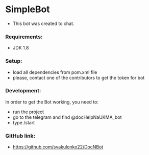 # SimpleBot
* This bot was created to chat.

### Requirements:
* JDK 1.8
### Setup:
* load all dependencies from pom.xml file
* please, contact one of the contributors to get the token for bot

### Development:
In order to get the Bot working, you need to:
* run the project
* go to the telegram and find @docHelpNaUKMA_bot
* type /start

### GitHub link:
* https://github.com/svakulenko22/DocNBot
